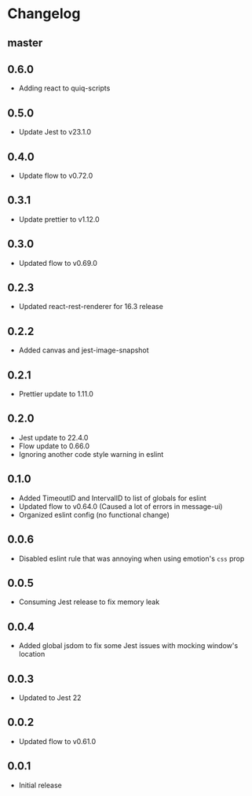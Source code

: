 # Changelog

## master

## 0.6.0

* Adding react to quiq-scripts

## 0.5.0

* Update Jest to v23.1.0

## 0.4.0

* Update flow to v0.72.0

## 0.3.1

* Update prettier to v1.12.0

## 0.3.0

* Updated flow to v0.69.0

## 0.2.3

* Updated react-rest-renderer for 16.3 release

## 0.2.2

* Added canvas and jest-image-snapshot

## 0.2.1

* Prettier update to 1.11.0

## 0.2.0

* Jest update to 22.4.0
* Flow update to 0.66.0
* Ignoring another code style warning in eslint

## 0.1.0

* Added TimeoutID and IntervalID to list of globals for eslint
* Updated flow to v0.64.0 (Caused a lot of errors in message-ui)
* Organized eslint config (no functional change)

## 0.0.6

* Disabled eslint rule that was annoying when using emotion's `css` prop

## 0.0.5

* Consuming Jest release to fix memory leak

## 0.0.4

* Added global jsdom to fix some Jest issues with mocking window's location

## 0.0.3

* Updated to Jest 22

## 0.0.2

* Updated flow to v0.61.0

## 0.0.1

* Initial release
